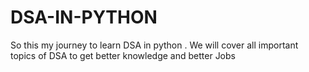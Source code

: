 # DSA-IN-PYTHON
So this my journey to learn DSA in python .
We will cover all important topics of DSA to get better knowledge and better Jobs


